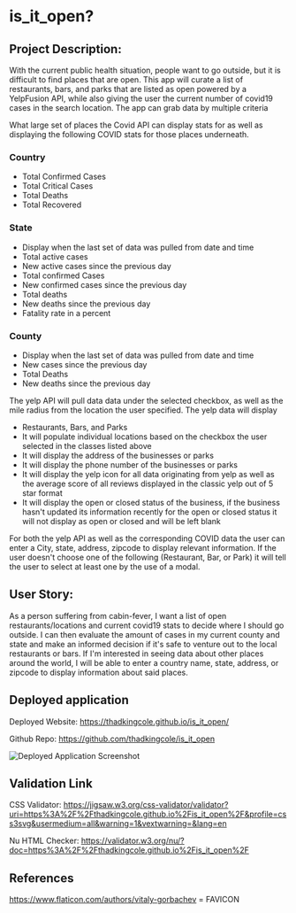 # is_it_open?


## Project Description:

With the current public health situation, people want to go outside, but it is difficult to find places that are open. This app will curate a list of restaurants, bars, and parks that are listed as open powered by a YelpFusion API, while also giving the user the current number of covid19 cases in the search location.  The app can grab data by multiple criteria


What large set of places the Covid API can display stats for as well as displaying the following COVID stats for those places underneath.

### Country

  - Total Confirmed Cases
  - Total Critical Cases
  - Total Deaths
  - Total Recovered

### State

  - Display when the last set of data was pulled from date and time
  - Total active cases
  - New active cases since the previous day
  - Total confirmed Cases
  - New confirmed cases since the previous day
  - Total deaths
  - New deaths since the previous day
  - Fatality rate in a percent

### County

 - Display when the last set of data was pulled from date and time
 - New cases since the previous day
 - Total Deaths
 - New deaths since the previous day

The yelp API will pull data data under the selected checkbox, as well as the mile radius from the location the user specified.  The yelp data will display 

- Restaurants, Bars, and Parks
- It will populate individual locations based on the checkbox the user selected in the classes listed above
- It will display the address of the businesses or parks 
- It will display the phone number of the businesses or parks
- It will display the yelp icon for all data originating from yelp as well as the average score of all reviews displayed in the classic yelp out of 5 star format
- It will display the open or closed status of the business, if the business hasn't updated its information recently for the open or closed status it will not display as open or closed and will be left blank


For both the yelp API as well as the corresponding COVID data the user can enter a City, state, address, zipcode to display relevant information. If the user doesn't choose one of the following (Restaurant, Bar, or Park) it will tell the user to select at least one by the use of a modal.



## User Story:

As a person suffering from cabin-fever, I want a list of open restaurants/locations and current covid19 stats to decide where I should go outside.  I can then evaluate the amount of cases in my current county and state and make an informed decision if it's safe to venture out to the local restaurants or bars. If I'm interested in seeing data about other places around the world, I will be able to enter a country name, state, address, or zipcode to display information about said places.




## Deployed application


Deployed Website: https://thadkingcole.github.io/is_it_open/

Github Repo: https://github.com/thadkingcole/is_it_open

![Deployed Application Screenshot](./assets/images/DeployedApp.gif)



## Validation Link


CSS Validator: https://jigsaw.w3.org/css-validator/validator?uri=https%3A%2F%2Fthadkingcole.github.io%2Fis_it_open%2F&profile=css3svg&usermedium=all&warning=1&vextwarning=&lang=en

Nu HTML Checker: https://validator.w3.org/nu/?doc=https%3A%2F%2Fthadkingcole.github.io%2Fis_it_open%2F 




## References

<https://www.flaticon.com/authors/vitaly-gorbachev> = FAVICON
